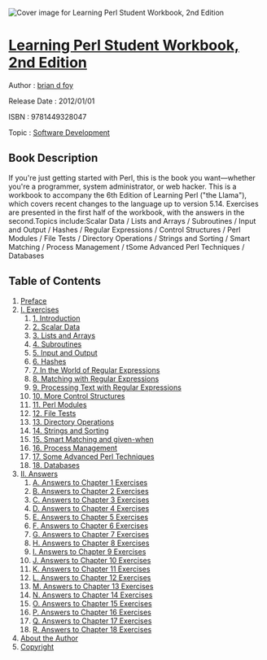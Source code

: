 ![Cover image for Learning Perl Student Workbook, 2nd Edition](https://imgdetail.ebookreading.net/cover/cover/software_development/EB9781449328047.jpg)

[Learning Perl Student Workbook, 2nd Edition](https://ebookreading.net/view/book/Learning+Perl+Student+Workbook%2C+2nd+Edition-EB9781449328047_1.html "Learning Perl Student Workbook, 2nd Edition")
====================================================================================================================

Author : [brian d foy](https://ebookreading.net/search/author/brian+d+foy)

Release Date : 2012/01/01

ISBN : 9781449328047

Topic : [Software Development](https://ebookreading.net/search/category/software-development)

Book Description
-----------------

If you're just getting started with Perl, this is the book you want—whether you're a programmer, system administrator, or web hacker. This is a workbook to accompany the 6th Edition of Learning Perl ("the Llama"), which covers recent changes to the language up to version 5.14. Exercises are presented in the first half of the workbook, with the answers in the second.Topics include:Scalar Data / Lists and Arrays / Subroutines / Input and Output / Hashes / Regular Expressions / Control Structures / Perl Modules / File Tests / Directory Operations / Strings and Sorting / Smart Matching / Process Management / tSome Advanced Perl Techniques / Databases
              
Table of Contents
-----------------

1. [Preface](https://ebookreading.net/view/book/Learning+Perl+Student+Workbook%2C+2nd+Edition-EB9781449328047_3.html)
1. [I. Exercises](https://ebookreading.net/view/book/Learning+Perl+Student+Workbook%2C+2nd+Edition-EB9781449328047_4.html)
    1. [1. Introduction](https://ebookreading.net/view/book/Learning+Perl+Student+Workbook%2C+2nd+Edition-EB9781449328047_5.html)
    1. [2. Scalar Data](https://ebookreading.net/view/book/Learning+Perl+Student+Workbook%2C+2nd+Edition-EB9781449328047_6.html)
    1. [3. Lists and Arrays](https://ebookreading.net/view/book/Learning+Perl+Student+Workbook%2C+2nd+Edition-EB9781449328047_7.html)
    1. [4. Subroutines](https://ebookreading.net/view/book/Learning+Perl+Student+Workbook%2C+2nd+Edition-EB9781449328047_8.html)
    1. [5. Input and Output](https://ebookreading.net/view/book/Learning+Perl+Student+Workbook%2C+2nd+Edition-EB9781449328047_9.html)
    1. [6. Hashes](https://ebookreading.net/view/book/Learning+Perl+Student+Workbook%2C+2nd+Edition-EB9781449328047_10.html)
    1. [7. In the World of Regular Expressions](https://ebookreading.net/view/book/Learning+Perl+Student+Workbook%2C+2nd+Edition-EB9781449328047_11.html)
    1. [8. Matching with Regular Expressions](https://ebookreading.net/view/book/Learning+Perl+Student+Workbook%2C+2nd+Edition-EB9781449328047_12.html)
    1. [9. Processing Text with Regular Expressions](https://ebookreading.net/view/book/Learning+Perl+Student+Workbook%2C+2nd+Edition-EB9781449328047_13.html)
    1. [10. More Control Structures](https://ebookreading.net/view/book/Learning+Perl+Student+Workbook%2C+2nd+Edition-EB9781449328047_14.html)
    1. [11. Perl Modules](https://ebookreading.net/view/book/Learning+Perl+Student+Workbook%2C+2nd+Edition-EB9781449328047_15.html)
    1. [12. File Tests](https://ebookreading.net/view/book/Learning+Perl+Student+Workbook%2C+2nd+Edition-EB9781449328047_16.html)
    1. [13. Directory Operations](https://ebookreading.net/view/book/Learning+Perl+Student+Workbook%2C+2nd+Edition-EB9781449328047_17.html)
    1. [14. Strings and Sorting](https://ebookreading.net/view/book/Learning+Perl+Student+Workbook%2C+2nd+Edition-EB9781449328047_18.html)
    1. [15. Smart Matching and given-when](https://ebookreading.net/view/book/Learning+Perl+Student+Workbook%2C+2nd+Edition-EB9781449328047_19.html)
    1. [16. Process Management](https://ebookreading.net/view/book/Learning+Perl+Student+Workbook%2C+2nd+Edition-EB9781449328047_20.html)
    1. [17. Some Advanced Perl Techniques](https://ebookreading.net/view/book/Learning+Perl+Student+Workbook%2C+2nd+Edition-EB9781449328047_21.html)
    1. [18. Databases](https://ebookreading.net/view/book/Learning+Perl+Student+Workbook%2C+2nd+Edition-EB9781449328047_22.html)
1. [II. Answers](https://ebookreading.net/view/book/Learning+Perl+Student+Workbook%2C+2nd+Edition-EB9781449328047_23.html)
    1. [A. Answers to Chapter 1 Exercises](https://ebookreading.net/view/book/Learning+Perl+Student+Workbook%2C+2nd+Edition-EB9781449328047_24.html)
    1. [B. Answers to Chapter 2 Exercises](https://ebookreading.net/view/book/Learning+Perl+Student+Workbook%2C+2nd+Edition-EB9781449328047_25.html)
    1. [C. Answers to Chapter 3 Exercises](https://ebookreading.net/view/book/Learning+Perl+Student+Workbook%2C+2nd+Edition-EB9781449328047_26.html)
    1. [D. Answers to Chapter 4 Exercises](https://ebookreading.net/view/book/Learning+Perl+Student+Workbook%2C+2nd+Edition-EB9781449328047_27.html)
    1. [E. Answers to Chapter 5 Exercises](https://ebookreading.net/view/book/Learning+Perl+Student+Workbook%2C+2nd+Edition-EB9781449328047_28.html)
    1. [F. Answers to Chapter 6 Exercises](https://ebookreading.net/view/book/Learning+Perl+Student+Workbook%2C+2nd+Edition-EB9781449328047_29.html)
    1. [G. Answers to Chapter 7 Exercises](https://ebookreading.net/view/book/Learning+Perl+Student+Workbook%2C+2nd+Edition-EB9781449328047_30.html)
    1. [H. Answers to Chapter 8 Exercises](https://ebookreading.net/view/book/Learning+Perl+Student+Workbook%2C+2nd+Edition-EB9781449328047_31.html)
    1. [I. Answers to Chapter 9 Exercises](https://ebookreading.net/view/book/Learning+Perl+Student+Workbook%2C+2nd+Edition-EB9781449328047_32.html)
    1. [J. Answers to Chapter 10 Exercises](https://ebookreading.net/view/book/Learning+Perl+Student+Workbook%2C+2nd+Edition-EB9781449328047_33.html)
    1. [K. Answers to Chapter 11 Exercises](https://ebookreading.net/view/book/Learning+Perl+Student+Workbook%2C+2nd+Edition-EB9781449328047_34.html)
    1. [L. Answers to Chapter 12 Exercises](https://ebookreading.net/view/book/Learning+Perl+Student+Workbook%2C+2nd+Edition-EB9781449328047_35.html)
    1. [M. Answers to Chapter 13 Exercises](https://ebookreading.net/view/book/Learning+Perl+Student+Workbook%2C+2nd+Edition-EB9781449328047_36.html)
    1. [N. Answers to Chapter 14 Exercises](https://ebookreading.net/view/book/Learning+Perl+Student+Workbook%2C+2nd+Edition-EB9781449328047_37.html)
    1. [O. Answers to Chapter 15 Exercises](https://ebookreading.net/view/book/Learning+Perl+Student+Workbook%2C+2nd+Edition-EB9781449328047_38.html)
    1. [P. Answers to Chapter 16 Exercises](https://ebookreading.net/view/book/Learning+Perl+Student+Workbook%2C+2nd+Edition-EB9781449328047_39.html)
    1. [Q. Answers to Chapter 17 Exercises](https://ebookreading.net/view/book/Learning+Perl+Student+Workbook%2C+2nd+Edition-EB9781449328047_40.html)
    1. [R. Answers to Chapter 18 Exercises](https://ebookreading.net/view/book/Learning+Perl+Student+Workbook%2C+2nd+Edition-EB9781449328047_41.html)
1. [About the Author](https://ebookreading.net/view/book/Learning+Perl+Student+Workbook%2C+2nd+Edition-EB9781449328047_42.html)
1. [Copyright](https://ebookreading.net/view/book/Learning+Perl+Student+Workbook%2C+2nd+Edition-EB9781449328047_43.html)
